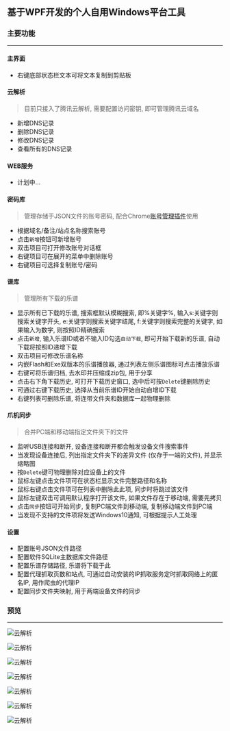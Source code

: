 ## 基于WPF开发的个人自用Windows平台工具

### 主要功能

***
#### 主界面
 * 右键底部状态栏文本可将文本复制到剪贴板
 
#### 云解析
> 目前只接入了腾讯云解析, 需要配置访问密钥, 即可管理腾讯云域名
* 新增DNS记录
* 删除DNS记录
* 修改DNS记录
* 查看所有的DNS记录

#### WEB服务
* 计划中...

#### 密码库
> 管理存储于JSON文件的账号密码, 配合Chrome[账号管理插件](https://github.com/Acgnu/Acrx)使用
* 根据域名/备注/站点名称搜索账号
* 点击`新增`按钮可新增账号
* 双击项目可打开修改账号对话框
* 右键项目可在展开的菜单中删除账号
* 右键项目可选择复制账号/密码

#### 谱库
> 管理所有下载的乐谱
* 显示所有已下载的乐谱, 搜索框默认模糊搜索, 即%关键字%, 输入s:关键字则搜索关键字开头, e:关键字则搜索关键字结尾, f:关键字则搜索完整的关键字, 如果输入为数字, 则按照ID精确搜索
* 点击`新增`, 输入乐谱ID或者不输入ID勾选`自动下载`, 即可开始下载新的乐谱, 自动下载将按照ID递增下载
* 双击项目可修改乐谱名称
* 内嵌Flash和Exe双版本的乐谱播放器, 通过列表左侧乐谱图标可点击播放乐谱
* 右键可将乐谱归档, 去水印并压缩成zip包, 用于分享
* 点击右下角下载历史, 可打开下载历史窗口, 选中后可按`Delete`键删除历史
* 可通过右键下载历史, 选择从当前乐谱ID开始自动自增ID下载
* 右键列表可删除乐谱, 将连带文件夹和数据库一起物理删除

#### 爪机同步
> 合并PC端和移动端指定文件夹下的文件
* 监听USB连接和断开, 设备连接和断开都会触发设备文件搜索事件
* 当发现设备连接后, 列出指定文件夹下的差异文件 (仅存于一端的文件), 并显示缩略图
* 按`Delete`键可物理删除对应设备上的文件
* 鼠标左键点击文件项可在状态栏显示文件完整路径和名称
* 鼠标右键点击文件项可在列表中删除此此项, 同步时将跳过该文件
* 鼠标左键双击可调用默认程序打开该文件, 如果文件存在于移动端, 需要先拷贝
* 点击`同步`按钮可开始同步, 复制PC端文件到移动端, 复制移动端文件到PC端
* 当发现不支持的文件项将发送Windows10通知, 可根据提示人工处理

#### 设置
* 配置账号JSON文件路径
* 配置软件SQLite主数据库文件路径
* 配置乐谱存储路径, 乐谱将下载于此
* 配置代理抓取页数和站点, 可通过自动安装的IP抓取服务定时抓取网络上的匿名IP, 用作爬虫的代理IP
* 配置同步文件夹映射, 用于两端设备文件的同步

### 预览

---

![云解析](Preview/DNS.jpg)

![云解析](Preview/Account.jpg)

![云解析](Preview/Sheet.jpg)

![云解析](Preview/Player.jpg)

![云解析](Preview/DownloadRecord.jpg)

![云解析](Preview/DeviceSync.jpg)

![云解析](Preview/Settings.jpg)